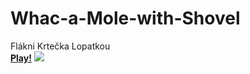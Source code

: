 # Whac-a-Mole-with-Shovel
Flákni Krtečka Lopatkou<br>
<b>[Play!](https://philipburesh.github.io/Whac-a-Mole-with-Shovel/)</b>
<a>![](https://media.tenor.com/Fo8RNat9bMIAAAAC/cute-adorable.gif)</a>

